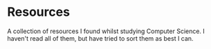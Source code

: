 # Resources

A collection of resources I found whilst studying Computer Science. I haven't read all of them, but have tried to sort them as best I can.
